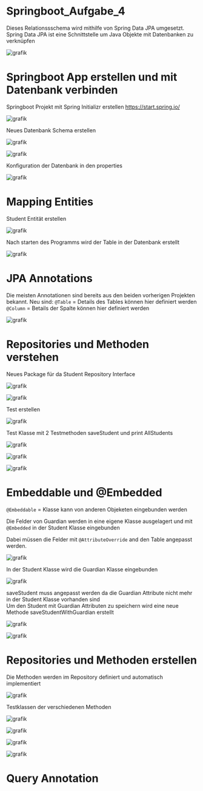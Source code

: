 # Springboot_Aufgabe_4

Dieses Relationssschema wird mithilfe von Spring Data JPA umgesetzt. Spring Data JPA ist eine Schnittstelle um Java Objekte mit Datenbanken zu verknüpfen

![grafik](https://user-images.githubusercontent.com/43811779/142050335-1a4d909d-c41a-445f-a038-98c7acb439f3.png)

# Springboot App erstellen und mit Datenbank verbinden

Springboot Projekt mit Spring Initializr erstellen https://start.spring.io/

![grafik](https://user-images.githubusercontent.com/43811779/142051270-c87d3ed4-4d8b-453a-961e-2a0904be8dc3.png)

Neues Datenbank Schema erstellen

![grafik](https://user-images.githubusercontent.com/43811779/142052443-0b50c282-a07b-420f-bcb6-7ba4bf1760a4.png)

![grafik](https://user-images.githubusercontent.com/43811779/142052480-b508a853-1f25-4720-9158-3b372e456c80.png)

Konfiguration der Datenbank in den properties

![grafik](https://user-images.githubusercontent.com/43811779/142054250-74887030-3a80-4d3d-b885-028e24354724.png)

# Mapping Entities 

Student Entität erstellen 

![grafik](https://user-images.githubusercontent.com/43811779/142055613-b2776d85-dc97-40b1-a553-5e63afeb5709.png)

Nach starten des Programms wird der Table in der Datenbank erstellt

![grafik](https://user-images.githubusercontent.com/43811779/142056291-f1e57662-e593-4405-8b01-8e2045a62a87.png)

# JPA Annotations

Die meisten Annotationen sind bereits aus den beiden vorherigen Projekten bekannt. Neu sind:
`@Table` = Details des Tables können hier definiert werden
`@Column` = Betails der Spalte können hier definiert werden

![grafik](https://user-images.githubusercontent.com/43811779/142058663-baff5859-2828-4e25-8066-5a27b9293b9e.png)

# Repositories und Methoden verstehen

Neues Package für da Student Repository Interface

![grafik](https://user-images.githubusercontent.com/43811779/142063249-22099ebe-41be-452c-8eb1-013665769f9e.png)

![grafik](https://user-images.githubusercontent.com/43811779/142063339-692a5a9d-3915-47b0-bdde-4c16370fef53.png)

Test erstellen

![grafik](https://user-images.githubusercontent.com/43811779/142060798-8d217575-7cd4-46bb-8e85-49733d6e78e2.png)

Test Klasse mit 2 Testmethoden saveStudent und print AllStudents

![grafik](https://user-images.githubusercontent.com/43811779/142063456-cbb09a1b-1612-46fd-b7dd-5c5580d24e08.png)

![grafik](https://user-images.githubusercontent.com/43811779/142062553-46d7a8db-f745-425f-be2f-82609c8ce4ac.png)

![grafik](https://user-images.githubusercontent.com/43811779/142063196-2d7eb3a8-f63e-4589-8539-0e0ca0fe5a81.png)

# Embeddable und @Embedded

`@Embeddable` = Klasse kann von anderen Objeketen eingebunden werden

Die Felder von Guardian werden in eine eigene Klasse ausgelagert und mit `@Embedded` in der Student Klasse eingebunden </br>

Dabei müssen die Felder mit `@AttributeOverride` and den Table angepasst werden.

![grafik](https://user-images.githubusercontent.com/43811779/142066052-55f46eef-7ab0-40d7-9ecf-825745495a6a.png)

In der Student Klasse wird die Guardian Klasse eingebunden

![grafik](https://user-images.githubusercontent.com/43811779/142066189-55e8f5ec-ec93-4eba-8695-2f88f3e71a55.png)

saveStudent muss angepasst werden da die Guardian Attribute nicht mehr in der Student Klasse vorhanden sind </br>
Um den Student mit Guardian Attributen zu speichern wird eine neue Methode saveStudentWithGuardian erstellt

![grafik](https://user-images.githubusercontent.com/43811779/142066294-9dcac502-a948-46e2-8d73-5211b558fae5.png)

![grafik](https://user-images.githubusercontent.com/43811779/142065851-d3a59033-fa4f-45b2-a4f1-348fb0113115.png)

# Repositories und Methoden erstellen

Die Methoden werden im Repository definiert und automatisch implementiert

![grafik](https://user-images.githubusercontent.com/43811779/142070133-360aad5c-cd56-4318-9ce4-a4b911504a42.png)

Testklassen der verschiedenen Methoden

![grafik](https://user-images.githubusercontent.com/43811779/142070246-60612bb4-8cfa-4928-9417-601491a8533e.png)

![grafik](https://user-images.githubusercontent.com/43811779/142070403-4e1ed099-16ab-4a77-bd4d-e66dc36f882d.png)

![grafik](https://user-images.githubusercontent.com/43811779/142070463-1b25c6ba-e3c6-4e7c-a746-c774c6717807.png)

![grafik](https://user-images.githubusercontent.com/43811779/142070504-748214fe-3801-4c68-a8ba-08db32942cce.png)

# Query Annotation

